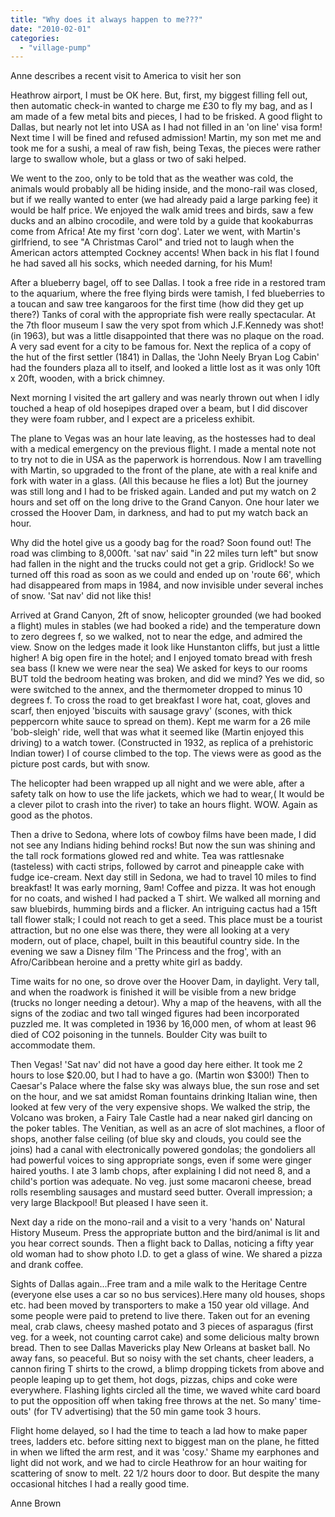 ```yaml
---
title: "Why does it always happen to me???"
date: "2010-02-01"
categories: 
  - "village-pump"
---
```


Anne describes a recent visit to America to visit her son

Heathrow airport, I must be OK here. But, first, my biggest filling fell out, then automatic check-in wanted to charge me £30 to fly my bag, and as I am made of a few metal bits and pieces, I had to be frisked. A good flight to Dallas, but nearly not let into USA as I had not filled in an 'on line' visa form! Next time I will be fined and refused admission! Martin, my son met me and took me for a sushi, a meal of raw fish, being Texas, the pieces were rather large to swallow whole, but a glass or two of saki helped.

We went to the zoo, only to be told that as the weather was cold, the animals would probably all be hiding inside, and the mono-rail was closed, but if we really wanted to enter (we had already paid a large parking fee) it would be half price. We enjoyed the walk amid trees and birds, saw a few ducks and an albino crocodile, and were told by a guide that kookaburras come from Africa! Ate my first 'corn dog'. Later we went, with Martin's girlfriend, to see "A Christmas Carol" and tried not to laugh when the American actors attempted Cockney accents! When back in his flat I found he had saved all his socks, which needed darning, for his Mum!

After a blueberry bagel, off to see Dallas. I took a free ride in a restored tram to the aquarium, where the free flying birds were tamish, I fed blueberries to a toucan and saw tree kangaroos for the first time (how did they get up there?) Tanks of coral with the appropriate fish were really spectacular. At the 7th floor museum I saw the very spot from which J.F.Kennedy was shot! (in 1963), but was a little disappointed that there was no plaque on the road. A very sad event for a city to be famous for. Next the replica of a copy of the hut of the first settler (1841) in Dallas, the 'John Neely Bryan Log Cabin' had the founders plaza all to itself, and looked a little lost as it was only 10ft x 20ft, wooden, with a brick chimney.

Next morning I visited the art gallery and was nearly thrown out when I idly touched a heap of old hosepipes draped over a beam, but I did discover they were foam rubber, and I expect are a priceless exhibit.

The plane to Vegas was an hour late leaving, as the hostesses had to deal with a medical emergency on the previous flight. I made a mental note not to try not to die in USA as the paperwork is horrendous. Now I am travelling with Martin, so upgraded to the front of the plane, ate with a real knife and fork with water in a glass. (All this because he flies a lot) But the journey was still long and I had to be frisked again. Landed and put my watch on 2 hours and set off on the long drive to the Grand Canyon. One hour later we crossed the Hoover Dam, in darkness, and had to put my watch back an hour.

Why did the hotel give us a goody bag for the road? Soon found out! The road was climbing to 8,000ft. 'sat nav' said "in 22 miles turn left" but snow had fallen in the night and the trucks could not get a grip. Gridlock! So we turned off this road as soon as we could and ended up on 'route 66', which had disappeared from maps in 1984, and now invisible under several inches of snow. 'Sat nav' did not like this!

Arrived at Grand Canyon, 2ft of snow, helicopter grounded (we had booked a flight) mules in stables (we had booked a ride) and the temperature down to zero degrees f, so we walked, not to near the edge, and admired the view. Snow on the ledges made it look like Hunstanton cliffs, but just a little higher! A big open fire in the hotel; and I enjoyed tomato bread with fresh sea bass (I knew we were near the sea) We asked for keys to our rooms BUT told the bedroom heating was broken, and did we mind? Yes we did, so were switched to the annex, and the thermometer dropped to minus 10 degrees f. To cross the road to get breakfast I wore hat, coat, gloves and scarf, then enjoyed 'biscuits with sausage gravy' (scones, with thick peppercorn white sauce to spread on them). Kept me warm for a 26 mile 'bob-sleigh' ride, well that was what it seemed like (Martin enjoyed this driving) to a watch tower. (Constructed in 1932, as replica of a prehistoric Indian tower) I of course climbed to the top. The views were as good as the picture post cards, but with snow.

The helicopter had been wrapped up all night and we were able, after a safety talk on how to use the life jackets, which we had to wear,( It would be a clever pilot to crash into the river) to take an hours flight. WOW. Again as good as the photos.

Then a drive to Sedona, where lots of cowboy films have been made, I did not see any Indians hiding behind rocks! But now the sun was shining and the tall rock formations glowed red and white. Tea was rattlesnake (tasteless) with cacti strips, followed by carrot and pineapple cake with fudge ice-cream. Next day still in Sedona, we had to travel 10 miles to find breakfast! It was early morning, 9am! Coffee and pizza. It was hot enough for no coats, and wished I had packed a T shirt. We walked all morning and saw bluebirds, humming birds and a flicker. An intriguing cactus had a 15ft tall flower stalk; I could not reach to get a seed. This place must be a tourist attraction, but no one else was there, they were all looking at a very modern, out of place, chapel, built in this beautiful country side. In the evening we saw a Disney film 'The Princess and the frog', with an Afro/Caribbean heroine and a pretty white girl as baddy.

Time waits for no one, so drove over the Hoover Dam, in daylight. Very tall, and when the roadwork is finished it will be visible from a new bridge (trucks no longer needing a detour). Why a map of the heavens, with all the signs of the zodiac and two tall winged figures had been incorporated puzzled me. It was completed in 1936 by 16,000 men, of whom at least 96 died of CO2 poisoning in the tunnels. Boulder City was built to accommodate them.

Then Vegas! 'Sat nav' did not have a good day here either. It took me 2 hours to lose $20.00, but I had to have a go. (Martin won $300!) Then to Caesar's Palace where the false sky was always blue, the sun rose and set on the hour, and we sat amidst Roman fountains drinking Italian wine, then looked at few very of the very expensive shops. We walked the strip, the Volcano was broken, a Fairy Tale Castle had a near naked girl dancing on the poker tables. The Venitian, as well as an acre of slot machines, a floor of shops, another false ceiling (of blue sky and clouds, you could see the joins) had a canal with electronically powered gondolas; the gondoliers all had powerful voices to sing appropriate songs, even if some were ginger haired youths. I ate 3 lamb chops, after explaining I did not need 8, and a child's portion was adequate. No veg. just some macaroni cheese, bread rolls resembling sausages and mustard seed butter. Overall impression; a very large Blackpool! But pleased I have seen it.

Next day a ride on the mono-rail and a visit to a very 'hands on' Natural History Museum. Press the appropriate button and the bird/animal is lit and you hear correct sounds. Then a flight back to Dallas, noticing a fifty year old woman had to show photo I.D. to get a glass of wine. We shared a pizza and drank coffee.

Sights of Dallas again...Free tram and a mile walk to the Heritage Centre (everyone else uses a car so no bus services).Here many old houses, shops etc. had been moved by transporters to make a 150 year old village. And some people were paid to pretend to live there. Taken out for an evening meal, crab claws, cheesy mashed potato and 3 pieces of asparagus (first veg. for a week, not counting carrot cake) and some delicious malty brown bread. Then to see Dallas Mavericks play New Orleans at basket ball. No away fans, so peaceful. But so noisy with the set chants, cheer leaders, a cannon firing T shirts to the crowd, a blimp dropping tickets from above and people leaping up to get them, hot dogs, pizzas, chips and coke were everywhere. Flashing lights circled all the time, we waved white card board to put the opposition off when taking free throws at the net. So many' time-outs' (for TV advertising) that the 50 min game took 3 hours.

Flight home delayed, so I had the time to teach a lad how to make paper trees, ladders etc. before sitting next to biggest man on the plane, he fitted in when we lifted the arm rest, and it was 'cosy.' Shame my earphones and light did not work, and we had to circle Heathrow for an hour waiting for scattering of snow to melt. 22 1/2 hours door to door. But despite the many occasional hitches I had a really good time.

Anne Brown
